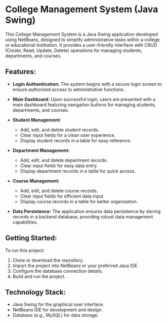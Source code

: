 # College Management System (Java Swing)

This College Management System is a Java Swing application developed using NetBeans, designed to simplify administrative tasks within a college or educational institution. It provides a user-friendly interface with CRUD (Create, Read, Update, Delete) operations for managing students, departments, and courses.

## Features:

- **Login Authentication:** The system begins with a secure login screen to ensure authorized access to administrative functions.

- **Main Dashboard:** Upon successful login, users are presented with a main dashboard featuring navigation buttons for managing students, departments, and courses.

- **Student Management:**
  - Add, edit, and delete student records.
  - Clear input fields for a clean user experience.
  - Display student records in a table for easy reference.

- **Department Management:**
  - Add, edit, and delete department records.
  - Clear input fields for easy data entry.
  - Display department records in a table for quick access.

- **Course Management:**
  - Add, edit, and delete course records.
  - Clear input fields for efficient data input.
  - Display course records in a table for better organization.

- **Data Persistence:** The application ensures data persistence by storing records in a backend database, providing robust data management capabilities.

## Getting Started:

To run this project:

1. Clone or download the repository.
2. Import the project into NetBeans or your preferred Java IDE.
3. Configure the database connection details.
4. Build and run the project.

## Technology Stack:

- Java Swing for the graphical user interface.
- NetBeans IDE for development and design.
- Database (e.g., MySQL) for data storage.
